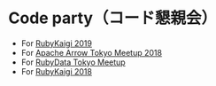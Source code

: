 # Code party（コード懇親会）

  * For [RubyKaigi 2019](rubykaigi-2019/)
  * For [Apache Arrow Tokyo Meetup 2018](apache-arrow-tokyo-meetup-2018/)
  * For [RubyData Tokyo Meetup](rubydata-tokyo-meetup-2018/)
  * For [RubyKaigi 2018](rubykaigi-2018/)
